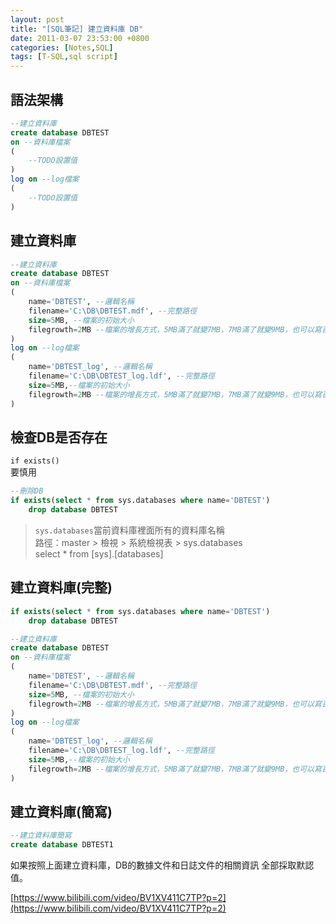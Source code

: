 ```yaml
---
layout: post
title: "[SQL筆記] 建立資料庫 DB"
date: 2011-03-07 23:53:00 +0800
categories: [Notes,SQL]
tags: [T-SQL,sql script]
---
```


## 語法架構
```sql
--建立資料庫
create database DBTEST
on --資料庫檔案
(
    --TODO設置值
)
log on --log檔案
(
    --TODO設置值
)
```

## 建立資料庫
```sql
--建立資料庫
create database DBTEST
on --資料庫檔案
(
	name='DBTEST', --邏輯名稱
	filename='C:\DB\DBTEST.mdf', --完整路徑
	size=5MB, --檔案的初始大小
	filegrowth=2MB --檔案的增長方式，5MB滿了就變7MB，7MB滿了就變9MB，也可以寫百分比
)
log on --log檔案
(
	name='DBTEST_log', --邏輯名稱
	filename='C:\DB\DBTEST_log.ldf', --完整路徑
	size=5MB,--檔案的初始大小
	filegrowth=2MB --檔案的增長方式，5MB滿了就變7MB，7MB滿了就變9MB，也可以寫百分比
)
```

## 檢查DB是否存在
`if exists()`   
要慎用  

```sql
--刪除DB
if exists(select * from sys.databases where name='DBTEST')
	drop database DBTEST
```

> `sys.databases`當前資料庫裡面所有的資料庫名稱     
> 路徑：master > 檢視 > 系統檢視表 > sys.databases  
> select * from [sys].[databases]   

## 建立資料庫(完整)
```sql
if exists(select * from sys.databases where name='DBTEST')
	drop database DBTEST

--建立資料庫
create database DBTEST
on --資料庫檔案
(
	name='DBTEST', --邏輯名稱
	filename='C:\DB\DBTEST.mdf', --完整路徑
	size=5MB, --檔案的初始大小
	filegrowth=2MB --檔案的增長方式，5MB滿了就變7MB，7MB滿了就變9MB，也可以寫百分比
)
log on --log檔案
(
	name='DBTEST_log', --邏輯名稱
	filename='C:\DB\DBTEST_log.ldf', --完整路徑
	size=5MB,--檔案的初始大小
	filegrowth=2MB --檔案的增長方式，5MB滿了就變7MB，7MB滿了就變9MB，也可以寫百分比
)
```

## 建立資料庫(簡寫)

```sql
--建立資料庫簡寫
create database DBTEST1
```
如果按照上面建立資料庫，DB的數據文件和日誌文件的相關資訊 全部採取默認值。


[https://www.bilibili.com/video/BV1XV411C7TP?p=2](https://www.bilibili.com/video/BV1XV411C7TP?p=2)
